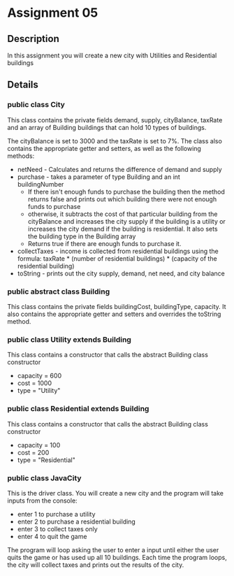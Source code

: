 # Assignment 05
## Description ##
In this assignment you will create a new city with Utilities and Residential buildings

## Details ##

### public class City ###
This class contains the private fields demand, supply, cityBalance, taxRate and an 
array of Building buildings that can hold 10 types of buildings.

The cityBalance is set to 3000 and the taxRate is set to 7%. The class also contains 
the appropriate getter and setters, as well as the following methods:

- netNeed - Calculates and returns the difference of demand and supply
- purchase - takes a parameter of type Building and an int buildingNumber
  - If there isn't enough funds to purchase the building then the method returns false and 
  prints out which building there were not enough funds to purchase
  - otherwise, it subtracts the cost of that particular building from the cityBalance and 
  increases the city supply if the building is a utility or increases the city demand if the 
  building is residential. It also sets the building type in the Building array
  - Returns true if there are enough funds to purchase it.
- collectTaxes - income is collected from residential buildings using the formula: 
taxRate * (number of residential buildings) * (capacity of the residential building)
- toString - prints out the city supply, demand, net need, and city balance

### public abstract class Building ###
This class contains the private fields buildingCost, buildingType, capacity. It also 
contains the appropriate getter and setters and overrides the toString method.

### public class Utility extends Building ###
This class contains a constructor that calls the abstract Building class constructor

- capacity = 600
- cost = 1000
- type = "Utility"

### public class Residential extends Building ###
This class contains a constructor that calls the abstract Building class constructor

- capacity = 100
- cost = 200
- type = "Residential"

### public class JavaCity ###
This is the driver class. You will create a new city and the program will take inputs 
from the console:

- enter 1 to purchase a utility
- enter 2 to purchase a residential building
- enter 3 to collect taxes only
- enter 4 to quit the game

The program will loop asking the user to enter a input until either the user quits the game 
or has used up all 10 buildings. Each time the program loops, the city will collect taxes and 
prints out the results of the city.

 


